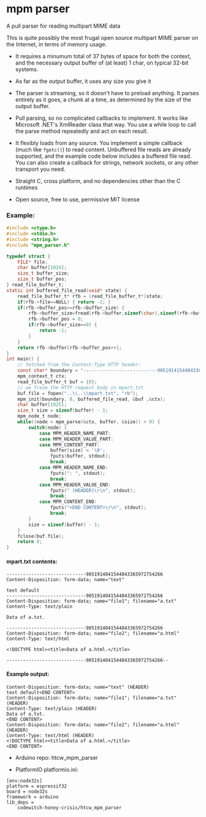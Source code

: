 # mpm parser

A pull parser for reading multipart MIME data

This is quite possibly the most frugal open source multipart MIME parser on the Internet, in terms of memory usage.

- It requires a minumum total of 37 bytes of space for both the context, and the necessary output buffer of (at least) 1 char, on typical 32-bit systems.

- As far as the output buffer, it uses any size you give it

- The parser is streaming, so it doesn't have to preload anything. It parses entirely as it goes, a chunk at a time, as determined by the size of the output buffer.

- Pull parsing, so no complicated callbacks to implement. It works like Microsoft .NET's XmlReader class that way. You use a while loop to call the parse method repeatedly and act on each result.

- It flexibly loads from any source. You implement a simple callback (much like `fgetc()`) to read content. Unbuffered file reads are already supported, and the example code below includes a buffered file read. You can also create a callback for strings, network sockets, or any other transport you need.

- Straight C, cross platform, and no dependencies other than the C runtimes

- Open source, free to use, permissive MIT license

### Example:
```c
#include <ctype.h>
#include <stdio.h>
#include <string.h>
#include "mpm_parser.h"

typedef struct {
    FILE* file;
    char buffer[1024];
    size_t buffer_size;
    size_t buffer_pos;
} read_file_buffer_t;
static int buffered_file_read(void* state) {
    read_file_buffer_t* rfb = (read_file_buffer_t*)state;
    if(rfb->file==NULL) { return -1; }
    if(rfb->buffer_pos>=rfb->buffer_size) {
        rfb->buffer_size=fread(rfb->buffer,sizeof(char),sizeof(rfb->buffer),rfb->file);
        rfb->buffer_pos = 0;
        if(rfb->buffer_size==0) { 
            return -1;
        }
    }
    return rfb->buffer[rfb->buffer_pos++];
}
int main() {
    // fetched from the Content-Type HTTP header:
    const char* boundary = "---------------------------90519141544843365972754266";
    mpm_context_t ctx;
    read_file_buffer_t buf = {0};
    // we froze the HTTP request body in mpart.txt
    buf.file = fopen("..\\..\\mpart.txt", "rb");
    mpm_init(boundary, 0, buffered_file_read, &buf ,&ctx);
    char buffer[1025];
    size_t size = sizeof(buffer) - 1;
    mpm_node_t node;
    while((node = mpm_parse(&ctx, buffer, &size)) > 0) {
        switch(node) {
            case MPM_HEADER_NAME_PART:
            case MPM_HEADER_VALUE_PART:
            case MPM_CONTENT_PART:
                buffer[size] = '\0';
                fputs(buffer, stdout);
                break;
            case MPM_HEADER_NAME_END:
                fputs(": ", stdout);
                break;
            case MPM_HEADER_VALUE_END:
                fputs(" (HEADER)\r\n", stdout);
                break;
            case MPM_CONTENT_END:
                fputs("<END CONTENT>\r\n", stdout);
                break;
        }
        size = sizeof(buffer) - 1;
    }
    fclose(buf.file);
    return 0;
}
```
#### mpart.txt contents:
```
-----------------------------9051914041544843365972754266
Content-Disposition: form-data; name="text"

text default
-----------------------------9051914041544843365972754266
Content-Disposition: form-data; name="file1"; filename="a.txt"
Content-Type: text/plain

Data of a.txt.

-----------------------------9051914041544843365972754266
Content-Disposition: form-data; name="file2"; filename="a.html"
Content-Type: text/html

<!DOCTYPE html><title>Data of a.html.</title>

-----------------------------9051914041544843365972754266--
```
#### Example output:
```
Content-Disposition: form-data; name="text" (HEADER)
text default<END CONTENT>
Content-Disposition: form-data; name="file1"; filename="a.txt" (HEADER)
Content-Type: text/plain (HEADER)
Data of a.txt.
<END CONTENT>
Content-Disposition: form-data; name="file2"; filename="a.html" (HEADER)
Content-Type: text/html (HEADER)
<!DOCTYPE html><title>Data of a.html.</title>
<END CONTENT>
````


- Arduino repo: htcw_mpm_parser

- PlatformIO platformio.ini:
```
[env:node32s]
platform = espressif32
board = node32s
framework = arduino
lib_deps = 
	codewitch-honey-crisis/htcw_mpm_parser
```